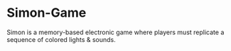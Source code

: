 # Simon-Game
Simon is a memory-based electronic game where players must replicate a sequence of colored lights & sounds.
